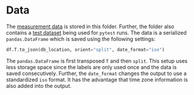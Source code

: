 # Data

The [measurement data](./data.json) is stored in this folder.
Further, the folder also contains a [test dataset](./test.json) being used for `pytest` runs.
The data is a serialized `pandas.DataFrame` which is saved using the following
settings:

```python
df.T.to_json(db_location, orient="split", date_format="iso")
```

The `pandas.DataFrame` is first transposed `T` and then `split`. This setup uses less storage
space since the labels are only used once and the data is saved consecutively.
Further, the `date_format` changes the output to use a standardized `iso` format.
It has the advantage that time zone information is also added into the output.
